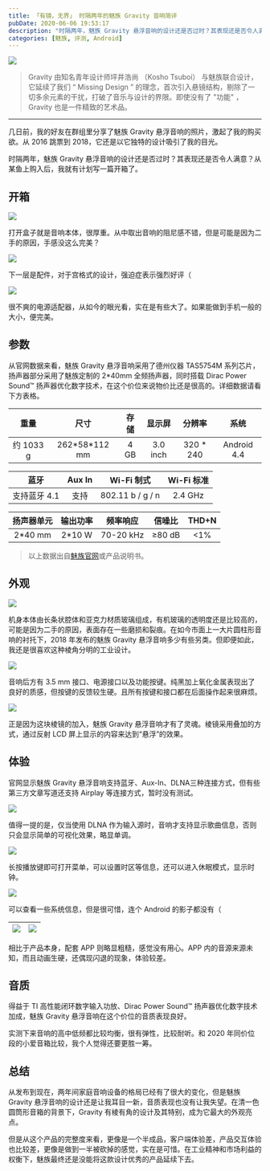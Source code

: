 ```yaml
---
title: 「有镜，无界」 时隔两年的魅族 Gravity 音响简评
pubDate: 2020-06-06 19:53:17
description: "时隔两年，魅族 Gravity 悬浮音响的设计还是否过时？其表现还是否令人满意？从某鱼上购入后，我就有计划写一篇开箱了。"
categories: [魅族, 评测, Android]
---
```


![](./meizu-gravity-evaluation/0.png)

> Gravity 由知名青年设计师坪井浩尚 （Kosho Tsuboi） 与魅族联合设计，它延续了我们 “ Missing Design ” 的理念，首次引入悬镜结构，剔除了一切多余元素的干扰，打破了音乐与设计的界限。即使没有了 "功能" ， Gravity 也是一件精致的艺术品。

---

几日前，我的好友在群组里分享了魅族 Gravity 悬浮音响的照片，激起了我的购买欲。从 2016 跳票到 2018，它还是以它独特的设计吸引了我的目光。

时隔两年，魅族 Gravity 悬浮音响的设计还是否过时？其表现还是否令人满意？从某鱼上购入后，我就有计划写一篇开箱了。

## 开箱

![](./meizu-gravity-evaluation/1.webp)

打开盒子就是音响本体，很厚重。从中取出音响的阻尼感不错，但是可能是因为二手的原因，手感没这么完美？

![](./meizu-gravity-evaluation/2.webp)

下一层是配件，对于宫格式的设计，强迫症表示强烈好评（

![](./meizu-gravity-evaluation/3.webp)

很不爽的电源适配器，从如今的眼光看，实在是有些大了。如果能做到手机一般的大小，便完美。

## 参数

从官网数据来看，魅族 Gravity 悬浮音响采用了德州仪器 TAS5754M 系列芯片，扬声器部分采用了魅族定制的 2*40mm 全频扬声器，同时搭载 Dirac Power Sound™ 扬声器优化数字技术，在这个价位来说物价比还是很高的。详细数据请看下方表格。

|   重量    |      尺寸       | 存储 |  显示屏  |  分辨率   |    系统     |
| :-------: | :-------------: | :--: | :------: | :-------: | :---------: |
| 约 1033 g | 262\*58\*112 mm | 4 GB | 3.0 inch | 320 * 240 | Android 4.4 |

|     蓝牙     | Aux In |    Wi-Fi 制式    | Wi-Fi 标准 |
| :----------: | :----: | :--------------: | :--------: |
| 支持蓝牙 4.1 |  支持  | 802.11 b / g / n |  2.4 GHz   |

| 扬声器单元 | 输出功率 | 频率响应  | 信噪比 | THD+N |
| :--------: | :------: | :-------: | :----: | :---: |
|  2*40 mm   |  2*10 W  | 70-20 kHz | ≥80 dB |  <1%  |

> 以上数据出自[魅族官网](https://www.meizu.com/accessory/gravity.html)或产品说明书。

## 外观

![](./meizu-gravity-evaluation/4.webp)

机身本体由长条状腔体和亚克力材质玻璃组成，有机玻璃的透明度还是比较高的，可能是因为二手的原因，表面存在一些磨损和裂痕。在如今市面上一大片圆柱形音响的衬托下，2018 年发布的魅族 Gravity 悬浮音响多少有些另类。但即便如此，我还是很喜欢这种棱角分明的工业设计。

![](./meizu-gravity-evaluation/5.webp)

音响后方有 3.5 mm 接口、电源接口以及功能按键。纯黑加上氧化金属表现出了良好的质感，但按键的反馈较生硬。且所有按键和接口都在后面操作起来很麻烦。

![](./meizu-gravity-evaluation/6.webp)

正是因为这块棱镜的加入，魅族 Gravity 悬浮音响才有了灵魂。棱镜采用叠加的方式，通过反射 LCD 屏上显示的内容来达到“悬浮”的效果。

## 体验

官网显示魅族 Gravity 悬浮音响支持蓝牙、Aux-In、DLNA三种连接方式，但有些第三方文章写道还支持 Airplay 等连接方式，暂时没有测试。

![](./meizu-gravity-evaluation/7.webp)

值得一提的是，仅当使用 DLNA 作为输入源时，音响才支持显示歌曲信息，否则只会显示简单的可视化效果，略显单调。

![](./meizu-gravity-evaluation/8.webp)

长按播放键即可打开菜单，可以设置时区等信息，还可以进入休眠模式，显示时钟。

![](./meizu-gravity-evaluation/9.webp)

可以查看一些系统信息，但是很可惜，连个 Android 的影子都没有（

| ![](./meizu-gravity-evaluation/10.webp) | ![](./meizu-gravity-evaluation/11.webp) |
| ---------------------- | ---------------------- |

相比于产品本身，配套 APP 则略显粗糙，感觉没有用心。APP 内的音源来源未知，而且动画生硬，还偶现闪退的现象，体验较差。

## 音质

得益于 TI 高性能闭环数字输入功放、Dirac Power Sound™ 扬声器优化数字技术加成，魅族 Gravity 悬浮音响在这个价位的音质表现良好。

实测下来音响的高中低频都比较均衡，很有弹性，比较耐听。和 2020 年同价位段的小爱音箱比较，我个人觉得还要更胜一筹。

## 总结

从发布到现在，两年间家庭音响设备的格局已经有了很大的变化，但是魅族 Gravity 悬浮音响的设计还是让我耳目一新，音质表现也没有让我失望。在清一色圆筒形音箱的背景下，Gravity 有棱有角的设计及其特别，成为它最大的外观亮点。

但是从这个产品的完整度来看，更像是一个半成品，客户端体验差，产品交互体验也比较差，更像是做到一半被砍掉的感觉，实在是可惜。在工业精神和市场利益的权衡下，魅族最终还是没能将这款设计优秀的产品延续下去。